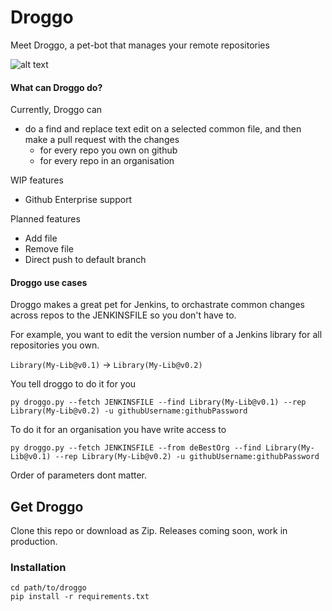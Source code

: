 # Droggo
Meet Droggo, a pet-bot that manages your remote repositories

![alt text](https://vignette.wikia.nocookie.net/howtotrainyourdragon/images/1/11/ToothlessHttyd2Remder.png/revision/latest?cb=20180407215412)

#### What can Droggo do?
Currently, Droggo can</br>

* do a find and replace text edit on a selected common file, and then make a pull request with the changes
  * for every repo you own on github
  * for every repo in an organisation
  
WIP features</br>
* Github Enterprise support

Planned features</br>
* Add file
* Remove file
* Direct push to default branch

#### Droggo use cases
Droggo makes a great pet for Jenkins, to orchastrate common changes across repos to the JENKINSFILE so you don't have to. 

For example, you want to edit the version number of a Jenkins library for all repositories you own.

`Library(My-Lib@v0.1)` &rarr; `Library(My-Lib@v0.2)`

You tell droggo to do it for you
```
py droggo.py --fetch JENKINSFILE --find Library(My-Lib@v0.1) --rep Library(My-Lib@v0.2) -u githubUsername:githubPassword
```

To do it for an organisation you have write access to
```
py droggo.py --fetch JENKINSFILE --from deBestOrg --find Library(My-Lib@v0.1) --rep Library(My-Lib@v0.2) -u githubUsername:githubPassword
```

Order of parameters dont matter.

## Get Droggo
Clone this repo or download as Zip. Releases coming soon, work in production.

### Installation

```
cd path/to/droggo
pip install -r requirements.txt
```
